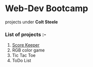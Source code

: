 # Web-Dev Bootcamp
projects under **Colt Steele**

### List of projects :-
1. [Score Keeper](ScoreKeeper/scoreKeeper.html)
1. RGB color game
1. Tic Tac Toe
4. ToDo List
